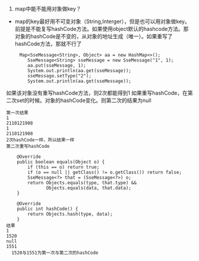 1. map中能不能用对象做key？
- map的key最好用不可变对象（String,Interger），但是也可以用对象做key。前提是不能复写hashCode方法。如果使用object默认的hashcode方法。那对象的hashCode是不变的，从对象的地址生成（唯一）。如果重写了hashCode方法，那就不行了
```
     Map<SseMessage<String>, Object> aa = new HashMap<>();
        SseMessage<String> sseMessage = new SseMessage("1", 1);
        aa.put(sseMessage, 1);
        System.out.println(aa.get(sseMessage));
        sseMessage.setType("2");
        System.out.println(aa.get(sseMessage));
```
如果该对象没有重写hashCode方法，则2次都能得到1
如果重写hashCode，在第二次set的时候。对象的hashCode变化。则第二次的结果为null
```
第一次结果
1
2110121908
1
2110121908
2次hashCode一样，所以结果一样
第二次重写hashCode

    @Override
    public boolean equals(Object o) {
        if (this == o) return true;
        if (o == null || getClass() != o.getClass()) return false;
        SseMessage<?> that = (SseMessage<?>) o;
        return Objects.equals(type, that.type) &&
               Objects.equals(data, that.data);
    }

    @Override
    public int hashCode() {
        return Objects.hash(type, data);
    }
结果
1
1520
null
1551
  1520与1551为第一次与第二次的hashCode
```